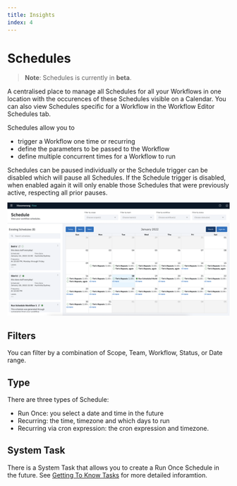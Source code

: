 ```yaml
---
title: Insights
index: 4
---
```


# Schedules

> **Note**: Schedules is currently in **beta**.

A centralised place to manage all Schedules for all your Workflows in one location with the occurences of these Schedules visible on a Calendar. You can also view Schedules specific for a Workflow in the Workflow Editor Schedules tab.

Schedules allow you to 
- trigger a Workflow one time or recurring
- define the parameters to be passed to the Workflow
- define multiple concurrent times for a Workflow to run 

Schedules can be paused individually or the Schedule trigger can be disabled which will pause all Schedules. If the Schedule trigger is disabled, when enabled again it will only enable those Schedules that were previously active, respecting all prior pauses.

![Schedules](./assets/img/schedules-home.png)

## Filters

You can filter by a combination of Scope, Team, Workflow, Status, or Date range.

## Type

There are three types of Schedule: 
- Run Once: you select a date and time in the future
- Recurring: the time, timezone and which days to run
- Recurring via cron expression: the cron expression and timezone.

## System Task

There is a System Task that allows you to create a Run Once Schedule in the future. See [Getting To Know Tasks](/docs/boomerang-flow/getting-to-know/tasks) for more detailed inforamtion.